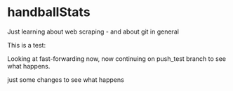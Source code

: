 # handballStats
Just learning about web scraping - and about git in general

This is a test:

Looking at fast-forwarding now, now continuing on push_test branch to see what happens.

just some changes to see what happens
